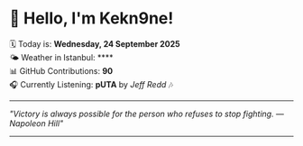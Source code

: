 # 👋 Hello, I'm Kekn9ne!

🗓️ Today is: **Wednesday, 24 September 2025**  
🌤️ Weather in Istanbul: ****  
📊 GitHub Contributions: **90**  
🎧 Currently Listening: **pUTA** by *Jeff Redd* 🎶

---

_"Victory is always possible for the person who refuses to stop fighting. — *Napoleon Hill*"_

---
